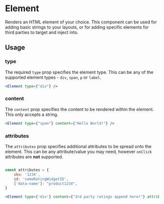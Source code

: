 # Element

Renders an HTML element of your choice. This component can be used for adding basic strings to your layouts, or for adding specific elements for third parties to target and inject into. 

## Usage

### type
The required `type` prop specifies the element type. This can be any of the supported element types - `div`, `span`, `p` or `label`. 

```jsx
<Element type={"div"} />
```
 
### content
The `content` prop specifies the content to be rendered within the element. This only accepts a string.

```jsx
<Element type={"span"} content={"Hello World!"} />
```

### attributes
The `attributes` prop specifies additional attributes to be spread onto the element. This can be any attribute/value you may need, however `onClick` attributes are <b>not</b> supported. 

```jsx

const attributes = {
    sku: '1234',
    id: 'someRatingWidgetID',
    ['data-name']: "product1234",
}

<Element type={'div'} content={"3rd party ratings append here!"} attributes={attributes}/>
```

